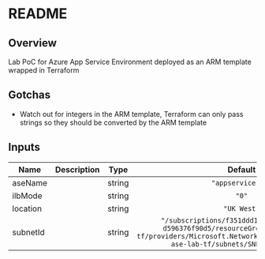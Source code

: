 # README

## Overview

Lab PoC for Azure App Service Environment deployed as an ARM template wrapped in Terraform

## Gotchas

- Watch out for integers in the ARM template, Terraform can only pass strings so they should be converted by the ARM template

## Inputs

| Name     | Description |  Type  |                                                                                 Default                                                                                  | Required |
| -------- | ----------- | :----: | :----------------------------------------------------------------------------------------------------------------------------------------------------------------------: | :------: |
| aseName  |             | string |                                                                            `"appservice-tf"`                                                                             |    no    |
| ilbMode  |             | string |                                                                                  `"0"`                                                                                   |    no    |
| location |             | string |                                                                               `"UK West"`                                                                                |    no    |
| subnetId |             | string | `"/subscriptions/f351ddd1-6c1d-4cd4-8b0f-d596376f90d5/resourceGroups/RG-ase-lab-tf/providers/Microsoft.Network/virtualNetworks/VNET-ase-lab-tf/subnets/SNET-ase-lab-tf"` |    no    |
